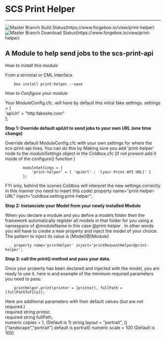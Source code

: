 # SCS Print Helper
---
![Master Branch Build Status(https://www.forgebox.io/view/print-helper)](https://www.forgebox.io/api/v1/entry/print-helper/badges/version)
![Master Branch Download Status(https://www.forgebox.io/view/print-helper)](https://www.forgebox.io/api/v1/entry/print-helper/badges/downloads)

## A Module to help send jobs to the scs-print-api

*How to Install this module*

From a terminal or CML interface
```
    box install print-helper --save
```


*How to Configure your module*

Your ModuleConfig.cfc. will have by default this initial fake settings.
settings = {   
        'apiUrl' = "http:fakesite.com"   
    };   

**Step 1: Override default apiUrl to send jobs to your own URL (one time change)**

Override default ModuleConfig.cfc with your own settings for where the scs-print-api lives. You can do this by Making sure you add 'print-helper' node to the *moduleSettings* object in the Coldbox.cfc  (if not present add it inside of the configure() function )
```
   		moduleSettings = {
            'print-helper' = { 'apiUrl' : '[your Print API URL]' }
        };  
```
FYI only, behind the scenes Coldbox will interpret the new settings correctly  in this manner (no need to insert this code)
    property name="print-helper-URL"    inject="coldbox:setting:print-helper"; 



**Step 2: Instanciate your Model from your newly installed Module**

When you declare a module and you define a models folder then the framework automatically register all models in that folder for you using a namespace of @moduleName in this case @print-helper .
In other words you will have to create a new property and inject the model of your choice. The pattern to inject its value is [Model]@[Module]
```
	property name='printHelper' inject='printRequestHelper@print-helper';
```

**Step 3: call the print() method and pass your data.**

Once your property has been declared and injected with the model, you are ready to use it, here is and example of the minimum required parameters you need to pass:
```
    printHelper.print(printer = [printer], fullPath = [fullPathToFIle]);
```
Here are additional parameters with their default values (but are not required.)  
required string printer,  
required string fullPath,  
numeric copies = 1,  (Default is 1)
string layout = "portrait", () ["landscape","portrait"] default is portrait)
numeric scale = 100  (Default is 100)
